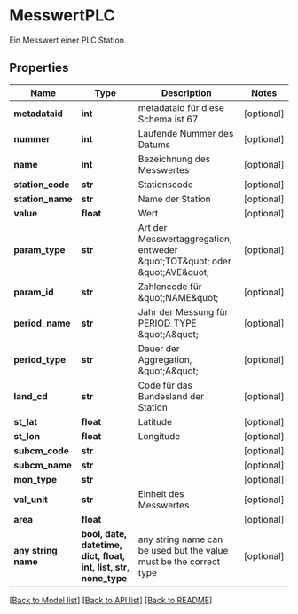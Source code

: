 # MesswertPLC

Ein Messwert einer PLC Station

## Properties
Name | Type | Description | Notes
------------ | ------------- | ------------- | -------------
**metadataid** | **int** | metadataid für diese Schema ist 67 | [optional] 
**nummer** | **int** | Laufende Nummer des Datums | [optional] 
**name** | **int** | Bezeichnung des Messwertes | [optional] 
**station_code** | **str** | Stationscode | [optional] 
**station_name** | **str** | Name der Station | [optional] 
**value** | **float** | Wert | [optional] 
**param_type** | **str** | Art der Messwertaggregation, entweder \&quot;TOT\&quot; oder \&quot;AVE\&quot; | [optional] 
**param_id** | **str** | Zahlencode für \&quot;NAME\&quot; | [optional] 
**period_name** | **str** | Jahr der Messung für PERIOD_TYPE \&quot;A\&quot; | [optional] 
**period_type** | **str** | Dauer der Aggregation, \&quot;A\&quot; | [optional] 
**land_cd** | **str** | Code für das Bundesland der Station | [optional] 
**st_lat** | **float** | Latitude | [optional] 
**st_lon** | **float** | Longitude | [optional] 
**subcm_code** | **str** |  | [optional] 
**subcm_name** | **str** |  | [optional] 
**mon_type** | **str** |  | [optional] 
**val_unit** | **str** | Einheit des Messwertes | [optional] 
**area** | **float** |  | [optional] 
**any string name** | **bool, date, datetime, dict, float, int, list, str, none_type** | any string name can be used but the value must be the correct type | [optional]

[[Back to Model list]](../README.md#documentation-for-models) [[Back to API list]](../README.md#documentation-for-api-endpoints) [[Back to README]](../README.md)


